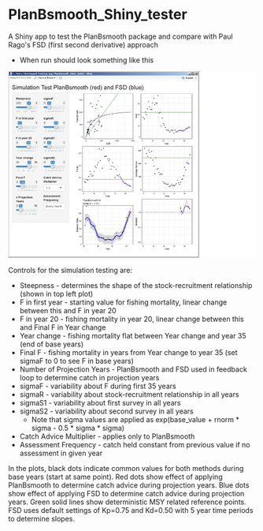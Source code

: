 # PlanBsmooth_Shiny_tester
A Shiny app to test the PlanBsmooth package and compare with Paul Rago's FSD (first second derivative) approach

* When run should look something like this
<img src="screen_shot2.png" width="800">

Controls for the simulation testing are:
* Steepness - determines the shape of the stock-recruitment relationship (shown in top left plot)
* F in first year - starting value for fishing mortality, linear change between this and F in year 20
* F in year 20 - fishing mortality in year 20, linear change between this and Final F in Year change
* Year change - fishing mortality flat between Year change and year 35 (end of base years)
* Final F - fishing mortality in years from Year change to year 35 (set sigmaF to 0 to see F in base years)
* Number of Projection Years - PlanBsmooth and FSD used in feedback loop to determine catch in projection years
* sigmaF - variability about F during first 35 years
* sigmaR - variability about stock-recruitment relationship in all years
* sigmaS1 - variability about first survey in all years
* sigmaS2 - variability about second survey in all years
  + Note that sigma values are applied as exp(base_value + rnorm * sigma - 0.5 * sigma * sigma)
* Catch Advice Multiplier - applies only to PlanBsmooth
* Assessment Frequency - catch held constant from previous value if no assessment in given year

In the plots, black dots indicate common values for both methods during base years (start at same point). Red dots show effect of applying PlanBsmooth to determine catch advice during projection years. Blue dots show effect of applying FSD to determine catch advice during projection years. Green solid lines show deterministic MSY related reference points. FSD uses default settings of Kp=0.75 and Kd=0.50 with 5 year time periods to determine slopes.
